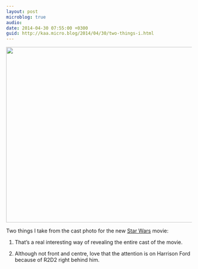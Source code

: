 ```yaml
---
layout: post
microblog: true
audio: 
date: 2014-04-30 07:55:00 +0300
guid: http://kaa.micro.blog/2014/04/30/two-things-i.html
---
```

<img src="https://micro.kaa.bz/uploads/2018/4473d78925.jpg" alt="" width="840" height="477" class="alignnone size-full wp-image-232" /><p>Two things I take from the cast photo for the new <a href="http://facebook.com/starwars">Star Wars</a> movie:</p>

<ol><li><p>That&rsquo;s a real interesting way of revealing the entire cast of the movie.</p></li>
<li><p>Although not front and centre, love that the attention is on Harrison Ford because of R2D2 right behind him.</p> </li>
</ol>
